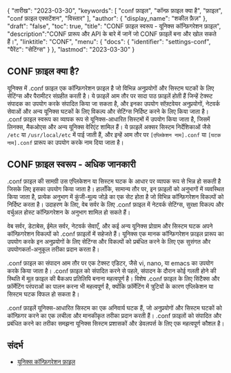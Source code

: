 {
"तारीख": "2023-03-30",
  "keywords": [
"conf फ़ाइल",
"कॉन्फ़ फ़ाइल क्या है",
"फ़ाइल",
"conf फ़ाइल एक्सटेंशन",
"विस्तार"
],
  "author": {
"display_name": "शकील फ़ैज़"
},
"draft": "false",
"toc": true,
"title": "CONF फ़ाइल स्वरूप - यूनिक्स कॉन्फ़िगरेशन फ़ाइल",
  "description":"CONF प्रारूप और API के बारे में जानें जो CONF फ़ाइलें बना और खोल सकते हैं।",
"linktitle": "CONF",
  "menu": {
    "docs": {
      "identifier": "settings-conf",
"पैरेंट": "सेटिंग्स"
}
},
"lastmod": "2023-03-30"
}

## CONF फ़ाइल क्या है?

यूनिक्स में .conf फ़ाइल एक कॉन्फ़िगरेशन फ़ाइल है जो विभिन्न अनुप्रयोगों और सिस्टम घटकों के लिए सेटिंग्स और पैरामीटर संग्रहीत करती है। ये फ़ाइलें आम तौर पर सादा पाठ फ़ाइलें होती हैं जिन्हें टेक्स्ट संपादक का उपयोग करके संपादित किया जा सकता है, और इनका उपयोग सॉफ़्टवेयर अनुप्रयोगों, नेटवर्क सेवाओं और अन्य यूनिक्स घटकों के लिए विकल्प और सेटिंग्स निर्दिष्ट करने के लिए किया जाता है। .conf फ़ाइल स्वरूप का व्यापक रूप से यूनिक्स-आधारित सिस्टमों में उपयोग किया जाता है, जिसमें लिनक्स, मैकओएस और अन्य यूनिक्स वेरिएंट शामिल हैं। ये फ़ाइलें अक्सर सिस्टम निर्देशिकाओं जैसे `/etc` या `/usr/local/etc` में पाई जाती हैं, और इन्हें आम तौर पर `[एप्लिकेशन नाम].conf` या `[घटक नाम].conf` प्रारूप का उपयोग करके नाम दिया जाता है।

## CONF फ़ाइल स्वरूप - अधिक जानकारी

.conf फ़ाइल की सामग्री उस एप्लिकेशन या सिस्टम घटक के आधार पर व्यापक रूप से भिन्न हो सकती है जिसके लिए इसका उपयोग किया जाता है। हालाँकि, सामान्य तौर पर, इन फ़ाइलों को अनुभागों में व्यवस्थित किया जाता है, प्रत्येक अनुभाग में कुंजी-मूल्य जोड़े का एक सेट होता है जो विभिन्न कॉन्फ़िगरेशन विकल्पों को निर्दिष्ट करता है। उदाहरण के लिए, वेब सर्वर के लिए .conf फ़ाइल में नेटवर्क सेटिंग्स, सुरक्षा विकल्प और वर्चुअल होस्ट कॉन्फ़िगरेशन के अनुभाग शामिल हो सकते हैं।

वेब सर्वर, डेटाबेस, ईमेल सर्वर, नेटवर्क सेवाएँ, और कई अन्य यूनिक्स प्रोग्राम और सिस्टम घटक अपने कॉन्फ़िगरेशन विकल्पों को .conf फ़ाइलों में सहेजते हैं। यूनिक्स एक मानक कॉन्फ़िगरेशन फ़ाइल प्रारूप का उपयोग करके इन अनुप्रयोगों के लिए सेटिंग्स और विकल्पों को प्रबंधित करने के लिए एक सुसंगत और उपयोगकर्ता-अनुकूल तरीका प्रदान करता है।

.conf फ़ाइल का संपादन आम तौर पर एक टेक्स्ट एडिटर, जैसे vi, nano, या emacs का उपयोग करके किया जाता है। .conf फ़ाइल को संपादित करने से पहले, संपादन के दौरान कोई गलती होने की स्थिति में मूल फ़ाइल की बैकअप प्रतिलिपि बनाना महत्वपूर्ण है। विशेष .conf फ़ाइल के लिए सिंटैक्स और फ़ॉर्मेटिंग परंपराओं का पालन करना भी महत्वपूर्ण है, क्योंकि फ़ॉर्मेटिंग में त्रुटियों के कारण एप्लिकेशन या सिस्टम घटक विफल हो सकता है।

.conf फ़ाइलें यूनिक्स-आधारित सिस्टम का एक अनिवार्य घटक हैं, जो अनुप्रयोगों और सिस्टम घटकों को कॉन्फ़िगर करने का एक लचीला और मानकीकृत तरीका प्रदान करती हैं। .conf फ़ाइलों को संपादित और प्रबंधित करने का तरीका समझना यूनिक्स सिस्टम प्रशासकों और डेवलपर्स के लिए एक महत्वपूर्ण कौशल है।

## संदर्भ
* [यूनिक्स कॉन्फ़िगरेशन फ़ाइल](https://en.wikipedia.org/wiki/Configuration_file)

